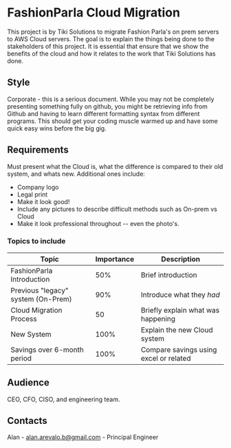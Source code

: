 # FashionParla Cloud Migration
This project is by Tiki Solutions to migrate Fashion Parla's on prem servers to AWS Cloud servers. The goal is to explain the things being done to the stakeholders of this project. It is essential that ensure that we show the benefits of the cloud and how it relates to the work that Tiki Solutions has done.

## Style
Corporate - this is a serious document. While you may not be completely presenting something fully on github, you might be retrieving info from Github and having to learn different formatting syntax from different programs. This should get your coding muscle warmed up and have some quick easy wins before the big gig. 

## Requirements
Must present what the Cloud is, what the difference is compared to their old system, and whats new. Additional ones include:
* Company logo
* Legal print
* Make it look good!
* Include any pictures to describe difficult methods such as On-prem vs Cloud
* Make it look professional throughout -- even the photo's. 

### Topics to include

|Topic|Importance|Description|
|-----|----------|-----------|
|FashionParla Introduction|50%|Brief introduction|
|Previous "legacy" system (On-Prem)|90%|Introduce what they *had*|
|Cloud Migration Process|50|Briefly explain what was happening|
|New System|100%|Explain the new Cloud system|
|Savings over 6-month period|100%|Compare savings using excel or related|

## Audience
CEO, CFO, CISO, and engineering team. 

## Contacts
Alan - alan.arevalo.b@gmail.com - Principal Engineer


